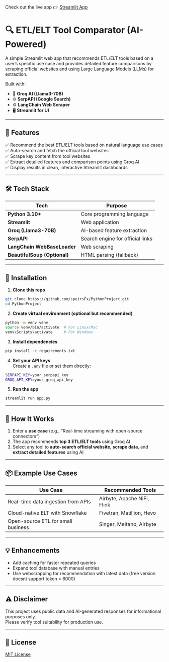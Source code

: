 Check out the live app 👉 [Streamlit App](https://mainpy-m3ertkqgqpjul7tpixwaag.streamlit.app/)

# 🔍 ETL/ELT Tool Comparator (AI-Powered)

A simple Streamlit web app that recommends ETL/ELT tools based on a user’s specific use case and provides detailed feature comparisons by scraping official websites and using Large Language Models (LLMs) for extraction.

Built with:
- 🧠 **Groq AI (Llama3-70B)**
- 🌐 **SerpAPI (Google Search)**
- ⚙️ **LangChain Web Scraper**
- 🖥️ **Streamlit for UI**

---

## 🚀 Features

✅ Recommend the best ETL/ELT tools based on natural language use cases  
✅ Auto-search and fetch the official tool websites  
✅ Scrape key content from tool websites  
✅ Extract detailed features and comparison points using Groq AI  
✅ Display results in clean, interactive Streamlit dashboards  

---

## 🛠 Tech Stack

| Tech | Purpose |
|------|---------|
| **Python 3.10+** | Core programming language |
| **Streamlit** | Web application |
| **Groq (Llama3-70B)** | AI-based feature extraction |
| **SerpAPI** | Search engine for official links |
| **LangChain WebBaseLoader** | Web scraping |
| **BeautifulSoup (Optional)** | HTML parsing (fallback) |

---

## 📝 Installation

1. **Clone this repo**
```bash
git clone https://github.com/speirsFx/PythonProject.git
cd PythonProject
```

2. **Create virtual environment (optional but recommended)**
```bash
python -m venv venv
source venv/bin/activate  # For Linux/Mac
venv\Scripts\activate     # For Windows
```

3. **Install dependencies**
```bash
pip install -r requirements.txt
```

4. **Set your API keys**  
Create a `.env` file or set them directly:
```bash
SERPAPI_KEY=your_serpapi_key
GROQ_API_KEY=your_groq_api_key
```

5. **Run the app**
```bash
streamlit run app.py
```

---

## 🔑 How It Works

1. Enter a **use case** (e.g., “Real-time streaming with open-source connectors”)
2. The app recommends **top 3 ETL/ELT tools** using Groq AI
3. Select any tool to **auto-search official website**, **scrape data**, and **extract detailed features** using AI

---

## 📦 Example Use Cases

| Use Case | Recommended Tools |
|----------|-------------------|
| Real-time data ingestion from APIs | Airbyte, Apache NiFi, Flink |
| Cloud-native ELT with Snowflake | Fivetran, Matillion, Hevo |
| Open-source ETL for small business | Singer, Meltano, Airbyte |

---

## 💡 Enhancements

- Add caching for faster repeated queries  
- Expand tool database with manual entries
- Use webscrapping for recommendation with latest data (free version doesnt support token >  6000)

---


## ⚠️ Disclaimer

This project uses public data and AI-generated responses for informational purposes only.  
Please verify tool suitability for production use.

---

## 📄 License

[MIT License](LICENSE)
